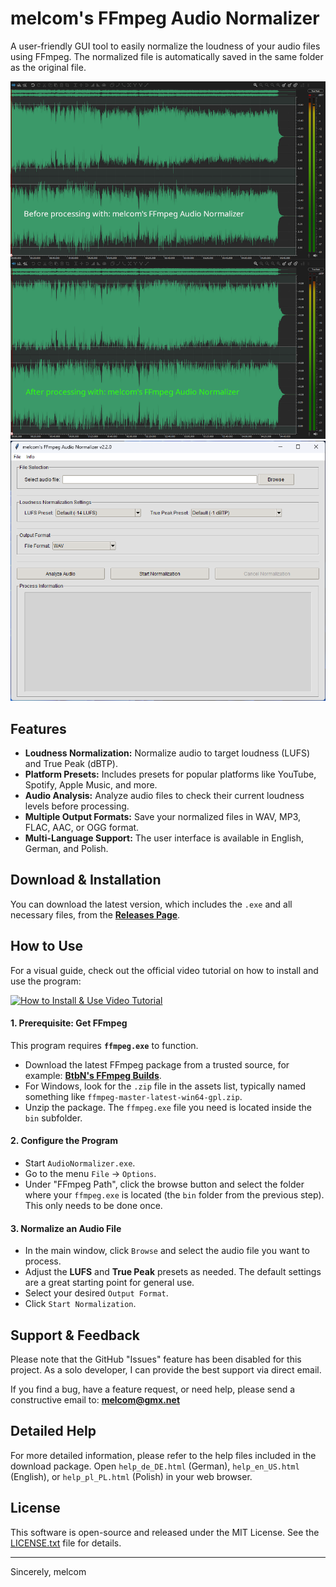 # melcom's FFmpeg Audio Normalizer

A user-friendly GUI tool to easily normalize the loudness of your audio files using FFmpeg. The normalized file is automatically saved in the same folder as the original file.

![Screenshot of the main interface](https://github.com/melcom-creations/melcoms-ffmpeg-audio-normalizer/blob/main/images/Screenshot%202025-01-22%20175408_.png?raw=true)
![Screenshot of the options dialog](https://github.com/melcom-creations/melcoms-ffmpeg-audio-normalizer/blob/main/images/Screenshot%202025-02-28%20074549.png?raw=true)

## Features

*   **Loudness Normalization:** Normalize audio to target loudness (LUFS) and True Peak (dBTP).
*   **Platform Presets:** Includes presets for popular platforms like YouTube, Spotify, Apple Music, and more.
*   **Audio Analysis:** Analyze audio files to check their current loudness levels before processing.
*   **Multiple Output Formats:** Save your normalized files in WAV, MP3, FLAC, AAC, or OGG format.
*   **Multi-Language Support:** The user interface is available in English, German, and Polish.

## Download & Installation

You can download the latest version, which includes the `.exe` and all necessary files, from the **[Releases Page](https://github.com/melcom-creations/melcoms-ffmpeg-audio-normalizer/releases/latest)**.

## How to Use

For a visual guide, check out the official video tutorial on how to install and use the program:

[![How to Install & Use Video Tutorial](https://img.youtube.com/vi/8nzvCOJsASw/hqdefault.jpg)](https://youtu.be/8nzvCOJsASw)

#### 1. Prerequisite: Get FFmpeg
This program requires **`ffmpeg.exe`** to function.
*   Download the latest FFmpeg package from a trusted source, for example: **[BtbN's FFmpeg Builds](https://github.com/BtbN/FFmpeg-Builds/releases/tag/latest)**.
*   For Windows, look for the `.zip` file in the assets list, typically named something like `ffmpeg-master-latest-win64-gpl.zip`.
*   Unzip the package. The `ffmpeg.exe` file you need is located inside the `bin` subfolder.

#### 2. Configure the Program
*   Start `AudioNormalizer.exe`.
*   Go to the menu `File` -> `Options`.
*   Under "FFmpeg Path", click the browse button and select the folder where your `ffmpeg.exe` is located (the `bin` folder from the previous step). This only needs to be done once.

#### 3. Normalize an Audio File
*   In the main window, click `Browse` and select the audio file you want to process.
*   Adjust the **LUFS** and **True Peak** presets as needed. The default settings are a great starting point for general use.
*   Select your desired `Output Format`.
*   Click `Start Normalization`.

## Support & Feedback

Please note that the GitHub "Issues" feature has been disabled for this project. As a solo developer, I can provide the best support via direct email.

If you find a bug, have a feature request, or need help, please send a constructive email to:
**[melcom@gmx.net](mailto:melcom@gmx.net)**

## Detailed Help

For more detailed information, please refer to the help files included in the download package. Open `help_de_DE.html` (German), `help_en_US.html` (English), or `help_pl_PL.html` (Polish) in your web browser.

## License

This software is open-source and released under the MIT License. See the [LICENSE.txt](License.txt) file for details.

---

Sincerely,
melcom

